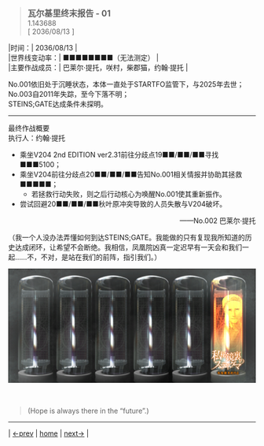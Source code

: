 > <big> **瓦尔基里终末报告 - 01** </big>  
> 1.143688  
> [ 2036/08/13 ] 

|时间：| 2036/08/13 |  
|世界线变动率：| ■■■■■■■■（无法测定） |  
|主要作战成员：| 巴莱尔·提托，咲村，柴郡猫，约翰·提托 |  

No.001依旧处于沉睡状态，本体一直处于STARTFO监管下，与2025年去世；  
No.003自2011年失踪，至今下落不明；  
STEINS;GATE达成条件未探明。  

---
最终作战概要  
执行人：约翰·提托  
- 乘坐V204 2nd EDITION ver2.31前往分歧点19■■/■■/■■寻找■■■5100；  
- 乘坐V204前往分歧点20■■/■■/■■告知No.001相关情报并协助其拯救■■■■■；  
  - 若拯救行动失败，则之后行动核心为唤醒No.001使其重新振作。  
- 尝试回避20■■/■■/■■秋叶原冲突导致的人员失散与V204破坏。  

<div align="right"> ——No.002 巴莱尔·提托 </div>  

（我一个人没办法弄懂如何到达STEINS;GATE。我能做的只有复现我所知道的历史达成闭环，让希望不会断绝。我相信，凤凰院凶真一定迟早有一天会和我们一起……不，不对，是站在我们的前阵，指引我们。）  


![](../img/0049-1.png)


<br/>

> (Hope is always there in the “future”.)
---

| [←prev](./0048) | [home](../../) | [next→](./0050) |
